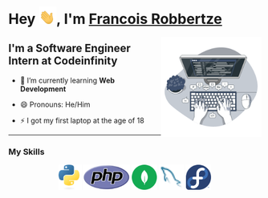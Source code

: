 # Hey <img src="Resources/Hi.gif" width="35" alt="Waving Hand" title="Wave">, I'm [Francois Robbertze](https://www.linkedin.com/in/francoisrob/)

<img src="Resources/coding.svg" width="200" align=right>

## I'm a Software Engineer Intern at Codeinfinity

- 🌱 I’m currently learning **Web Development**

- 😄 Pronouns: He/Him

- ⚡ I got my first laptop at the age of 18

----------

### My Skills

<div align="center">
<img src="Resources/python.svg" height="50" title="Python">
<img src="Resources/php.svg" height="50" title="PHP">
<img src="Resources/mongodb.svg" height="50" title="MongoDB">
<img src="Resources/mysql.svg" height="50" title="MySQL">
<img src="Resources/fedora.svg" height="50" title="Fedora"></div>

<!-- RESOURCES BELONG TO THEIR RESPECTIVE OWNERS -->
<!-- https://tenor.com/view/waving-hand-joypixels-hi-hello-hey-there-gif-17554626 -->
<!-- https://github.com/walkxcode/dashboard-icons -->
<!-- https://storyset.com/ for awesome animated SVG -->